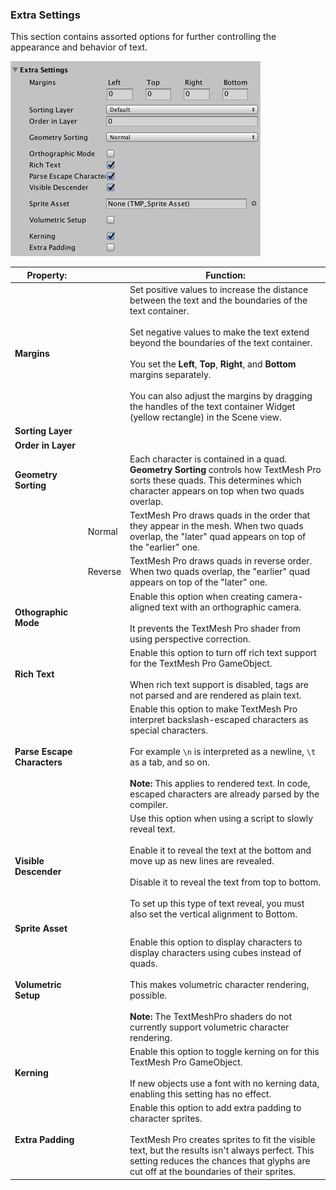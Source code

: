 ### Extra Settings
This section contains assorted options for further controlling the appearance and behavior of text.

![](images/TMP_Object_Extra3D.png)

|Property:||Function:|
|---------|-|---------|
|**Margins**||Set positive values to increase the distance between the text and the boundaries of the text container. <br/><br/> Set negative values to make the text extend beyond the boundaries of the text container. <br/><br/> You set the  **Left**, **Top**, **Right**, and **Bottom** margins separately. <br/><br/> You can also adjust the margins by dragging the handles of the text container Widget (yellow rectangle) in the Scene view.|
|**Sorting Layer**   |   |   |
|**Order in Layer**   |   |   |
|**Geometry Sorting**||Each character is contained in a quad. **Geometry Sorting** controls how TextMesh Pro sorts these quads. This determines which character appears on top when two quads overlap.|
||Normal| TextMesh Pro draws quads in the order that they appear in the mesh. When two quads overlap, the "later" quad appears on top of the "earlier" one.|
||Reverse| TextMesh Pro draws quads in reverse order. When two quads overlap, the "earlier" quad appears on top of the "later" one.|
|**Othographic Mode**   |   |  Enable this option when creating camera-aligned text with an orthographic camera. <br/><br/> It prevents the TextMesh Pro shader from using perspective correction.|
|**Rich Text**||Enable this option to turn off rich text support for the TextMesh Pro GameObject. <br/><br/> When rich text support is disabled, tags are not parsed and are rendered as plain text.|
|**Parse Escape Characters**||Enable this option to make TextMesh Pro interpret backslash-escaped characters as special characters. <br/><br/> For example `\n` is interpreted as a newline, `\t` as a tab, and so on. <br/><br/> **Note:** This applies to rendered text. In code, escaped characters are already parsed by the compiler.|
|**Visible Descender**|| Use this option when using a script to slowly reveal text. <br/><br/> Enable it to reveal the text at the bottom and move up as new lines are revealed. <br/><br/> Disable it to reveal the text from top to bottom. <br/><br/> To set up this type of text reveal, you must also set the vertical alignment to Bottom.|
| **Sprite Asset** |||
|**Volumetric Setup**   |   | Enable this option to display characters to display characters using cubes instead of quads. <br/><br/> This makes volumetric character rendering, possible. <br/><br/> **Note:** The TextMeshPro shaders  do not currently support volumetric character rendering.  |
| **Kerning**||Enable this option to toggle kerning on for this TextMesh Pro GameObject. <br/><br/> If new objects use a font with no kerning data, enabling this setting has no effect.|
|**Extra Padding**|| Enable this option to add extra padding to character sprites. <br/><br/> TextMesh Pro creates sprites to fit the visible text, but the results isn't always perfect. This setting reduces the chances that glyphs are cut off at the boundaries of their sprites.|
